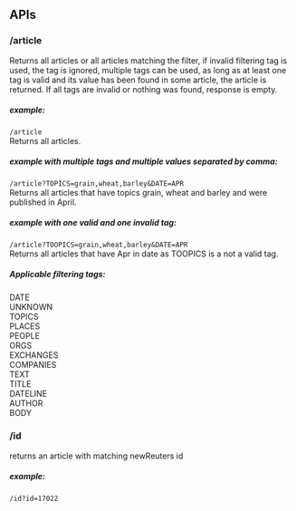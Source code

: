 <h2> APIs </h2>

  <h3>/article</h3>
  Returns all articles or all articles matching the filter, if invalid filtering tag is used, the tag is ignored, multiple tags can be used, as long as at least one tag is valid and its value has been found in some article, the article is returned. If all tags are invalid or nothing was found, response is empty.<br>
    <h5>example:</h5>
  <code>/article</code><br>
  Returns all articles.
  <h5>example with multiple tags and multiple values separated by comma:</h5>
  <code>/article?TOPICS=grain,wheat,barley&DATE=APR</code><br>
  Returns all articles that have topics grain, wheat and barley and were published in April.<br>
  <h5>example with one valid and one invalid tag:</h5>
  <code>/article?TOOPICS=grain,wheat,barley&DATE=APR</code><br>
  Returns all articles that have Apr in date as TOOPICS is a not a valid tag.
  <h5>Applicable filtering tags:</h5>
    DATE<br>
    UNKNOWN<br>
    TOPICS<br>
    PLACES<br>
    PEOPLE<br>
    ORGS<br>
    EXCHANGES<br>
    COMPANIES<br>
    TEXT<br>
    TITLE<br>
    DATELINE<br>
    AUTHOR<br>
    BODY<br>
  <h3>/id</h3>
  returns an article with matching newReuters id
  <h5>example:</h5>
  <code>/id?id=17022</code>
  
